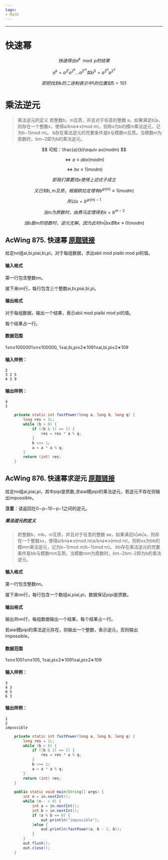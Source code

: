 ```yaml
---
tags:
- Math
---
```

---

# 快速幂

$$
快速得出a^k\mod p的结果
$$

$$
a^k  = a^{2^j}a^{2^k}\dots a^{2^m}如a^5 = a^{2^0}a^{2^2}
$$

$$
即把找到k的二进制表示中1的位置如5=101
$$

# 乘法逆元

> 乘法逆元的定义
> 若整数b，m互质，并且对于任意的整数 a，如果满足b|a，则存在一个整数x，使得a/b≡a∗x(mod m)，则称x为b的模m乘法逆元，记为b−1(mod m)。
> b存在乘法逆元的充要条件是b与模数m互质。当模数m为质数时，bm−2即为b的乘法逆元。

$$
可知：\frac{a}{b}\equiv ax(modm)
$$

$$
\iff a\equiv abx(modm)
$$

$$
\iff bx\equiv 1(modm)
$$

$$
即我们需要找x使得上述式子成立
$$

$$
又已知b,m互质，根据欧拉定理有b^{\varphi(m)}\equiv1(modm)
$$

$$
所以x=b^{\varphi(m) - 1}
$$

$$
当m为质数时，由费马定理得到x=b^{m-2}
$$

$$
当b是m的倍数时，逆元无解，因为此时m|bx即bx\equiv0(modm)
$$

## AcWing 875. 快速幂   [原题链接](https://www.acwing.com/problem/content/877/)

给定nn组ai,bi,piai,bi,pi，对于每组数据，求出abii mod piaibi mod pi的值。

#### 输入格式

第一行包含整数nn。

接下来nn行，每行包含三个整数ai,bi,piai,bi,pi。

#### 输出格式

对于每组数据，输出一个结果，表示abii mod piaibi mod pi的值。

每个结果占一行。

#### 数据范围

1≤n≤1000001≤n≤100000,
1≤ai,bi,pi≤2∗1091≤ai,bi,pi≤2∗109

#### 输入样例：

```
2
3 2 5
4 3 9
```

#### 输出样例：

```
4
1
```

```java
    private static int fastPower(long a, long b, long q) {
        long res = 1L;
        while (b > 0) {
            if ((b & 1) == 1) {
                res = res * a % q;
            }
            b >>= 1;
            a = a * a % q;
        }
        return (int) res;
    }

```

## AcWing 876. 快速幂求逆元   [原题链接](https://www.acwing.com/problem/content/878/)

给定nn组ai,piai,pi，其中pipi是质数,求aiai模pipi的乘法逆元，若逆元不存在则输出impossible。

**注意**：请返回在0∼p−10∼p−1之间的逆元。

##### 乘法逆元的定义

> 若整数b，mb，m互质，并且对于任意的整数 aa，如果满足b|ab|a，则存在一个整数xx，使得a/b≡a∗x(mod m)a/b≡a∗x(mod m)，则称xx为bb的模mm乘法逆元，记为b−1(mod m)b−1(mod m)。
> bb存在乘法逆元的充要条件是bb与模数mm互质。当模数mm为质数时，bm−2bm−2即为b的乘法逆元。

#### 输入格式

第一行包含整数nn。

接下来nn行，每行包含一个数组ai,piai,pi，数据保证pipi是质数。

#### 输出格式

输出共nn行，每组数据输出一个结果，每个结果占一行。

若aiai模pipi的乘法逆元存在，则输出一个整数，表示逆元，否则输出impossible。

#### 数据范围

1≤n≤1051≤n≤105,
1≤ai,pi≤2∗1091≤ai,pi≤2∗109

#### 输入样例：

```
3
4 3
8 5
6 3
```

#### 输出样例：

```
1
2
impossible
```

```java
    private static int fastPower(long a, long b, long q) {
        long res = 1L;
        while (b > 0) {
            if ((b & 1) == 1) {
                res = res * a % q;
            }
            b >>= 1;
            a = a * a % q;
        }
        return (int) res;
    }

    public static void main(String[] args) {
        int n = in.nextInt();
        while (n-- > 0) {
            int a = in.nextInt();
            int b = in.nextInt();
            if (a % b == 0) {
                out.println("impossible");
            }else {
                out.println(fastPower(a, b - 2, b));
            }
        }
        out.flush();
        out.close();
    }

```


